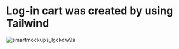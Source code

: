 # Log-in cart was created by using Tailwind 
![smartmockups_lgckdw9s](https://user-images.githubusercontent.com/124400864/231248923-7597126a-fdc8-4fdf-abd5-0e045df97818.jpg)
